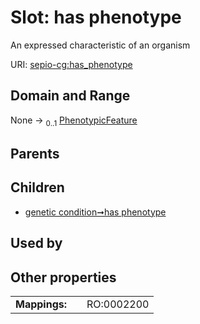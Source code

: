 
# Slot: has phenotype


An expressed characteristic of an organism

URI: [sepio-cg:has_phenotype](http://purl.obolibrary.org/obo/SEPIOCG_has_phenotype)


## Domain and Range

None &#8594;  <sub>0..1</sub> [PhenotypicFeature](PhenotypicFeature.md)

## Parents


## Children

 *  [genetic condition➞has phenotype](genetic_condition_has_phenotype.md)

## Used by


## Other properties

|  |  |  |
| --- | --- | --- |
| **Mappings:** | | RO:0002200 |

